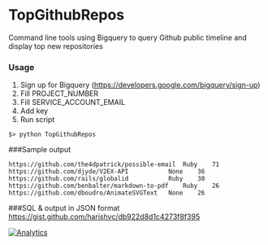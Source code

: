 TopGithubRepos
============

Command line tools using Bigquery to query Github public timeline and display top new repositories
  
### Usage 
1. Sign up for Bigquery (https://developers.google.com/bigquery/sign-up)
2. Fill PROJECT_NUMBER
3. Fill SERVICE_ACCOUNT_EMAIL
4. Add key
5. Run script
```
$> python TopGithubRepos
```


###Sample output
```
https://github.com/the4dpatrick/possible-email	Ruby	71
https://github.com/djyde/V2EX-API	        None	36
https://github.com/rails/globalid	        Ruby	30
https://github.com/benbalter/markdown-to-pdf	Ruby	26
https://github.com/dboudro/AnimateSVGText	None	26
```

###SQL & output in JSON format
https://gist.github.com/harishvc/db922d8d1c4273f8f395


[![Analytics](https://ga-beacon.appspot.com/UA-55381661-1/tools/readme)](https://github.com/igrigorik/ga-beacon)

